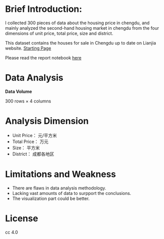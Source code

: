 # Brief Introduction:

I collected 300 pieces of data about the housing price in chengdu, and mainly analyzed the second-hand housing market in chengdu from the four dimensions of unit price, total price, size and district.

This dataset contains the houses for sale in Chengdu up to date on Lianjia website. [Starting Page](https://cd.lianjia.com/ershoufang/co32/)

Please read the report notebook [here](https://nbviewer.jupyter.org/github/Catmint1215/python-data-assignments/blob/master/assignment2/Assignment02.ipynb)
# Data Analysis

**Data Volume**

300 rows × 4 columns

# Analysis Dimension

- Unit Price： 元/平方米
- Total Price： 万元
- Size： 平方米
- District： 成都各地区

# Limitations and Weakness

- There are flaws in data analysis methodology.
- Lacking vast amounts of data to surpport the conclusions.
- The visualization part could be better.

# License

cc 4.0
